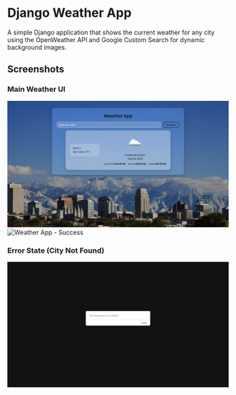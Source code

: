 # Django Weather App

A simple Django application that shows the current weather for any city using the OpenWeather API and Google Custom Search for dynamic background images.

## Screenshots

### Main Weather UI
![Weather App - Success](Images/success1.png)
![Weather App - Success](Imagessuccess2.png)

### Error State (City Not Found)
![Weather App - Error](Images/error.png)
